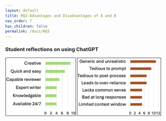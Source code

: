 ```yaml
---
layout: default
title: RQ3-Advantages and Disadvantages of A and B
nav_order: 7
has_children: false
permalink: /docs/RQ3
---
```


### Student reflections on using ChatGPT

![image](../img/reflection.jpg)